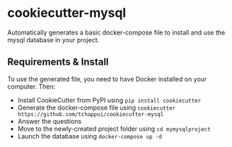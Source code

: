 # cookiecutter-mysql

Automatically generates a basic docker-compose file to install and use the mysql database in your project.

## Requirements & Install

To use the generated file, you need to have Docker installed on your computer. Then:

- Install CookieCutter from PyPI using `pip install cookiecutter`
- Generate the docker-compose file using `cookiecutter https://github.com/tchappui/cookiecutter-mysql`
- Answer the questions
- Move to the newly-created project folder using `cd mymysqlproject`
- Launch the database using `docker-compose up -d`
